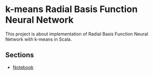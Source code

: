 
# k-means Radial Basis Function Neural Network

This project is about implementation of Radial Basis Function Neural Network with k-means in Scala.

## Sections

- [Notebook](/RadialBasisFunctionNetwork.ipynb)

